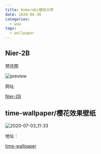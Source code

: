 ```yaml
---
title: Komorebi壁纸分享
date: 2020-06-30
categories:
  - wuw
tags:
  - wallpaper
---
```


## Nier-2B

预览图

![preview](https://gitee.com/snowyan/image/raw/master/1593482379_20200630095933874_417200333.jpg)

网址

[Nier-2B](https://snowyan.gitee.io/nier)

## time-wallpaper/樱花效果壁纸

![2020-07-03_11-33](https://gitee.com/snowyan/image/raw/master/1593747290_20200703113441193_317162427.png)

地址：

[time-wallpaper](https://snowyan.gitee.io/time-wallpaper)

